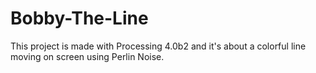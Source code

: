 # Bobby-The-Line
This project is made with Processing 4.0b2 and it's about a colorful line moving on screen using Perlin Noise.
